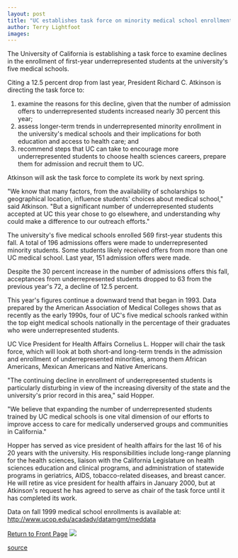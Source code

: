 ```yaml
---
layout: post
title: "UC establishes task force on minority medical school enrollment"
author: Terry Lightfoot
images:
---
```


The University of California is establishing a task force to examine declines in the enrollment of first-year underrepresented students at the university's five medical schools.  
  
Citing a 12.5 percent drop from last year, President Richard C. Atkinson is directing the task force to:

1. examine the reasons for this decline, given that the number of admission offers to underrepresented students increased nearly 30 percent this year;
2. assess longer-term trends in underrepresented minority enrollment in the university's medical schools and their implications for both education and access to health care; and
3. recommend steps that UC can take to encourage more underrepresented students to choose health sciences careers, prepare them for admission and recruit them to UC.

Atkinson will ask the task force to complete its work by next spring.  
  
"We know that many factors, from the availability of scholarships to geographical location, influence students' choices about medical school," said Atkinson. "But a significant number of underrepresented students accepted at UC this year chose to go elsewhere, and understanding why could make a difference to our outreach efforts."  
  
The university's five medical schools enrolled 569 first-year students this fall. A total of 196 admissions offers were made to underrepresented minority students. Some students likely received offers from more than one UC medical school. Last year, 151 admission offers were made.

Despite the 30 percent increase in the number of admissions offers this fall, acceptances from underrepresented students dropped to 63 from the previous year's 72, a decline of 12.5 percent.  
  
This year's figures continue a downward trend that began in 1993. Data prepared by the American Association of Medical Colleges shows that as recently as the early 1990s, four of UC's five medical schools ranked within the top eight medical schools nationally in the percentage of their graduates who were underrepresented students.  
  
UC Vice President for Health Affairs Cornelius L. Hopper will chair the task force, which will look at both short-and long-term trends in the admission and enrollment of underrepresented minorities, among them African Americans, Mexican Americans and Native Americans.  
  
"The continuing decline in enrollment of underrepresented students is particularly disturbing in view of the increasing diversity of the state and the university's prior record in this area," said Hopper.

"We believe that expanding the number of underrepresented students trained by UC medical schools is one vital dimension of our efforts to improve access to care for medically underserved groups and communities in California."  
  
Hopper has served as vice president of health affairs for the last 16 of his 20 years with the university. His responsibilities include long-range planning for the health sciences, liaison with the California Legislature on health sciences education and clinical programs, and administration of statewide programs in geriatrics, AIDS, tobacco-related diseases, and breast cancer. He will retire as vice president for health affairs in January 2000, but at Atkinson's request he has agreed to serve as chair of the task force until it has completed its work.  
  
Data on fall 1999 medical school enrollments is available at:  
<http://www.ucop.edu/acadadv/datamgmt/meddata>  

[Return to Front Page][1] ![ ][2]

[1]: ../../index.html
[2]: ../../images/trans.gif

[source](http://www1.ucsc.edu/currents/99-00/10-11/ucop.medical.html "Permalink to ucop")
